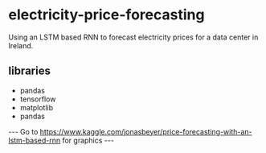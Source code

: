 # electricity-price-forecasting
Using an LSTM based RNN to forecast electricity prices for a data center in Ireland.

## libraries
- pandas
- tensorflow
- matplotlib
- pandas

--- Go to https://www.kaggle.com/jonasbeyer/price-forecasting-with-an-lstm-based-rnn for graphics ---

